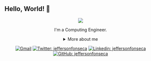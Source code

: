 ## Hello, World! 👋

<div align="center">
  
<img src="https://github.blog/wp-content/uploads/2018/10/46896184-b679fc80-ce30-11e8-88bf-921e9b788f7c.gif?resize=200%2C200" />

I'm a Computing Engineer.

<details>
  <summary> More about me</summary>
<div align="left">
 
``` js
const jeff = {
    personal: {
        fullName: 'Jefferson Fonseca',
        birthDate: '1990-09-10',
        pronouns: 'he' | 'they',
        interests: ['music', 'games', 'movies','language learning', 'anime'],
        motivation: [
            'Help improving diversity and inclusion',
            'Making life easier and smarter through tech',
        ],
    },
    technical: {
        technologies: {
            frontEnd: {
                Javascript: ['Vue.js', 'React', 'TypeScript', 'Jest'],
                HTML: ['HTML5', 'Semantic HTML'],
                CSS: ['flexbox', 'styled-components', 'Bootstrap'],
            },
            backEnd: {
                Javascript: ['Node.js', 'Express', 'Angular']
            },
            architecture: ['Single Page Applications', 'Domain Driven Design', 'Feature First'],
        },
    }
}
```
  </div>
</details>

[![Gmail](https://img.shields.io/twitter/url?label=email&logo=gmail&style=social&url=http%3A%2F%2Fmailto%3Astephanyn7%40gmail.com)](mailto:arielfonsek5@gmail.com)
[![Twitter: jeffersonfonseca](https://img.shields.io/twitter/follow/jefffonsecajs?style=social)](https://twitter.com/jeffersonfonseca)
[![Linkedin: jeffersonfonseca](https://img.shields.io/badge/-jeffersonfonseca-blue?style=flat-square&logo=Linkedin&logoColor=white&link=https://www.linkedin.com/in/jeffersonfonsecah/)](https://www.linkedin.com/in/jeffersonfonsek/)
[![GitHub: jeffersonfonseca](https://img.shields.io/github/followers/Jeffbet?label=follow&style=social)](https://github.com/Jeffbet)
</div>
